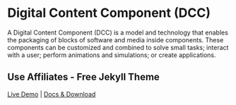 # Digital Content Component (DCC)

A Digital Content Component (DCC) is a model and technology that enables the packaging of blocks of software and media inside components. These components can be customized and combined to solve small tasks; interact with a user; perform animations and simulations; or create applications.

## Use Affiliates - Free Jekyll Theme

[Live Demo](https://wowthemesnet.github.io/affiliates-jekyll-theme/) | [Docs & Download](https://bootstrapstarter.com/template-affiliates-bootstrap-jekyll/)
